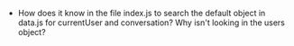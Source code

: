- How does it know in the file index.js to search the default object in data.js for 
  currentUser and conversation? Why isn't looking in the users object?